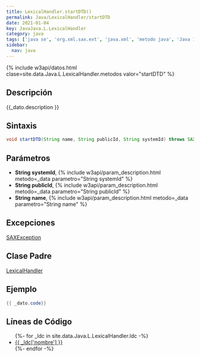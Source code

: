 ```yaml
---
title: LexicalHandler.startDTD()
permalink: Java/LexicalHandler/startDTD
date: 2021-01-04
key: JavaJava.L.LexicalHandler
category: java
tags: ['java se', 'org.xml.sax.ext', 'java.xml', 'metodo java', 'Java 1.4', 'SAX 2.0 (extensions Java 1.0)']
sidebar: 
  nav: java
---
```


{% include w3api/datos.html clase=site.data.Java.L.LexicalHandler.metodos valor="startDTD" %}

## Descripción
{{_dato.description }}

## Sintaxis
~~~java
void startDTD(String name, String publicId, String systemId) throws SAXException
~~~

## Parámetros
* **String systemId**,  {% include w3api/param_description.html metodo=_data parametro="String systemId" %}
* **String publicId**,  {% include w3api/param_description.html metodo=_data parametro="String publicId" %}
* **String name**,  {% include w3api/param_description.html metodo=_data parametro="String name" %}

## Excepciones
[SAXException](/Java/SAXException/)

## Clase Padre
[LexicalHandler](/Java/LexicalHandler/)

## Ejemplo
~~~java
{{ _dato.code}}
~~~

## Líneas de Código
<ul>
{%- for _ldc in site.data.Java.L.LexicalHandler.ldc -%}
   <li>
       <a href="{{_ldc['url'] }}">{{ _ldc['nombre'] }}</a>
   </li>
{%- endfor -%}
</ul>
